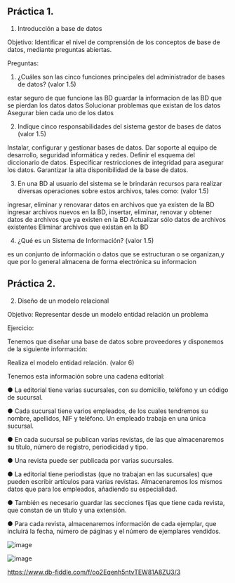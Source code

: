 ## Práctica 1.

1. Introducción a base de datos

Objetivo: Identificar el nivel de comprensión de los conceptos de base de datos,
mediante preguntas abiertas.
 
Preguntas:

1. ¿Cuáles son las cinco funciones principales del administrador de bases de datos?
(valor 1.5)

estar seguro de que funcione las BD
guardar la informacion de las BD
que se pierdan los datos datos
Solucionar problemas que existan de los datos
Asegurar bien cada uno de los datos

2. Indíque cinco responsabilidades del sistema gestor de bases de datos (valor 1.5)

Instalar, configurar y gestionar bases de datos.
Dar soporte al equipo de desarrollo, seguridad informática y redes.
Definir el esquema del diccionario de datos.
Especificar restricciones de integridad para asegurar los datos.
Garantizar la alta disponibilidad de la base de datos.

3. En una BD al usuario del sistema se le brindarán recursos para realizar diversas
operaciones sobre estos archivos, tales como: (valor 1.5)

ingresar, eliminar y renovarar datos en archivos que ya existen de la BD
ingresar archivos nuevos en la BD, insertar, eliminar, renovar y obtener datos de archivos que ya existen en la BD
Actualizar sólo datos de archivos existentes
Eliminar archivos que existan en la BD

4. ¿Qué es un Sistema de Información? (valor 1.5)

es un conjunto  de información o datos que se estructuran o se organizan,y que por lo general almacena de forma electrónica su informacion

## Práctica 2.

2. Diseño de un modelo relacional

Objetivo: Representar desde un modelo entidad relación un problema


Ejercicio:

Tenemos que diseñar una base de datos sobre proveedores y disponemos de la siguiente
información:

Realiza el modelo entidad relación. (valor 6)

Tenemos esta información sobre una cadena editorial:

● La editorial tiene varias sucursales, con su domicilio, teléfono y un código de
sucursal.

● Cada sucursal tiene varios empleados, de los cuales tendremos su nombre,
apellidos, NIF y teléfono. Un empleado trabaja en una única sucursal.

● En cada sucursal se publican varias revistas, de las que almacenaremos su título,
número de registro, periodicidad y tipo.

● Una revista puede ser publicada por varias sucursales.

● La editorial tiene periodistas (que no trabajan en las sucursales) que pueden
escribir artículos para varias revistas. Almacenaremos los mismos datos que para
los empleados, añadiendo su especialidad.

● También es necesario guardar las secciones fijas que tiene cada revista, que
constan de un título y una extensión.

● Para cada revista, almacenaremos información de cada ejemplar, que incluirá la
fecha, número de páginas y el número de ejemplares vendidos.

![image](https://user-images.githubusercontent.com/103066839/169415228-fc7598e8-b027-48bd-8d32-35cdafb8daa9.png)

![image](https://user-images.githubusercontent.com/103066839/169568145-078561e1-910f-497a-977a-ebda53518b55.png)

https://www.db-fiddle.com/f/oo2Eqenh5ntvTEW81A8ZU3/3
